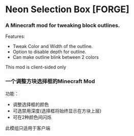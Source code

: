 # Neon Selection Box [FORGE]
### A Minecraft mod for tweaking block outlines.  

Features:
- Tweak Color and Width of the outline.
- Option to disable depth for outline.
- Can make outline blink between 2 colors

This mod is client-sided only

### 一个调整方块选择框的Minecraft Mod
功能：
- 调整选择框的颜色
- 可选禁用深度(选择框将始终显示在方块上层)
- 可在2种颜色间闪烁

此模组只适用于客户端